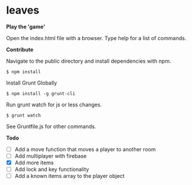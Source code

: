 leaves
======

**Play the 'game'**

Open the index.html file with a browser. Type help for a list of commands.

**Contribute**

Navigate to the public directory and install dependencies with npm.

``` 
$ npm install
```

Install Grunt Globally

```
$ npm install -g grunt-cli
```

Run grunt watch for js or less changes.

```
$ grunt watch
```

See Gruntfile.js for other commands.


**Todo**

- [ ] Add a move function that moves a player to another room
- [ ] Add multiplayer with firebase
- [X] Add more items
- [ ] Add lock and key functionality
- [ ] Add a known items array to the player object
